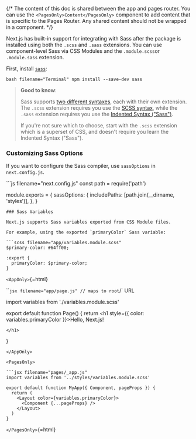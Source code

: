 {/\* The content of this doc is shared between the app and pages router.
You can use the `<PagesOnly>Content</PagesOnly>` component to add
content that is specific to the Pages Router. Any shared content should
not be wrapped in a component. \*/}

Next.js has built-in support for integrating with Sass after the package
is installed using both the `.scss` and `.sass` extensions. You can use
component-level Sass via CSS Modules and the `.module.scss`or
`.module.sass` extension.

First, install [`sass`](https://github.com/sass/sass):

`bash filename="Terminal" npm install --save-dev sass`

> **Good to know**:
>
> Sass supports [two different
> syntaxes](https://sass-lang.com/documentation/syntax), each with their
> own extension. The `.scss` extension requires you use the [SCSS
> syntax](https://sass-lang.com/documentation/syntax#scss), while the
> `.sass` extension requires you use the [Indented Syntax
> ("Sass")](https://sass-lang.com/documentation/syntax#the-indented-syntax).
>
> If you're not sure which to choose, start with the `.scss` extension
> which is a superset of CSS, and doesn't require you learn the Indented
> Syntax ("Sass").

### Customizing Sass Options

If you want to configure the Sass compiler, use `sassOptions` in
`next.config.js`.

\`\`\`js filename="next.config.js" const path = require('path')

module.exports = { sassOptions: { includePaths: \[path.join(\_\_dirname,
'styles')\], }, }


    ### Sass Variables

    Next.js supports Sass variables exported from CSS Module files.

    For example, using the exported `primaryColor` Sass variable:

    ```scss filename="app/variables.module.scss"
    $primary-color: #64ff00;

    :export {
      primaryColor: $primary-color;
    }

`<AppOnly>`{=html}

\`\``jsx filename="app/page.js" // maps to root`/\` URL

import variables from './variables.module.scss'

export default function Page() { return \<h1 style={{ color:
variables.primaryColor }}\>Hello, Next.js!
```{=html}
</h1>
```
}


    </AppOnly>

    <PagesOnly>

    ```jsx filename="pages/_app.js"
    import variables from '../styles/variables.module.scss'

    export default function MyApp({ Component, pageProps }) {
      return (
        <Layout color={variables.primaryColor}>
          <Component {...pageProps} />
        </Layout>
      )
    }

`</PagesOnly>`{=html}
